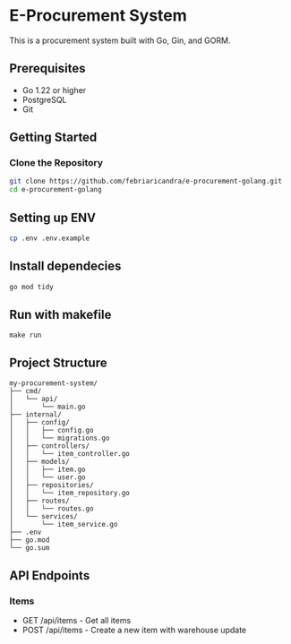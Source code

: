 # E-Procurement System

This is a procurement system built with Go, Gin, and GORM.

## Prerequisites

- Go 1.22 or higher
- PostgreSQL
- Git

## Getting Started

### Clone the Repository

```sh
git clone https://github.com/febriaricandra/e-procurement-golang.git
cd e-procurement-golang
```
## Setting up ENV

```sh
cp .env .env.example
```
## Install dependecies
```sh
go mod tidy
```

## Run with makefile
```
make run
```

## Project Structure
```
my-procurement-system/
├── cmd/
│   └── api/
│       └── main.go
├── internal/
│   ├── config/
│   │   ├── config.go
│   │   └── migrations.go
│   ├── controllers/
│   │   └── item_controller.go
│   ├── models/
│   │   ├── item.go
│   │   └── user.go
│   ├── repositories/
│   │   └── item_repository.go
│   ├── routes/
│   │   └── routes.go
│   └── services/
│       └── item_service.go
├── .env
├── go.mod
└── go.sum
```

## API Endpoints

### Items
- GET /api/items - Get all items
- POST /api/items - Create a new item with warehouse update